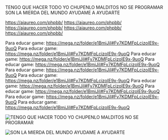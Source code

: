 TENGO QUE HACER TODO YO CHUPENLO MALDITOS NO SE PROGRAMAR
SON LA MIERDA DEL MUNDO AYUDAME A AYUDARTE

https://aiaureo.com/phpbb/
https://aiaureo.com/phpbb/
https://aiaureo.com/phpbb/
https://aiaureo.com/phpbb/
https://aiaureo.com/phpbb/

Para educar game: https://mega.nz/folder/e1BmiJiI#Fv7KDMFpLcizoIE9x-9uoQ
Para educar game: https://mega.nz/folder/e1BmiJiI#Fv7KDMFpLcizoIE9x-9uoQ
Para educar game: https://mega.nz/folder/e1BmiJiI#Fv7KDMFpLcizoIE9x-9uoQ
Para educar game: https://mega.nz/folder/e1BmiJiI#Fv7KDMFpLcizoIE9x-9uoQ
Para educar game: https://mega.nz/folder/e1BmiJiI#Fv7KDMFpLcizoIE9x-9uoQ
Para educar game: https://mega.nz/folder/e1BmiJiI#Fv7KDMFpLcizoIE9x-9uoQ
Para educar game: https://mega.nz/folder/e1BmiJiI#Fv7KDMFpLcizoIE9x-9uoQ
Para educar game: https://mega.nz/folder/e1BmiJiI#Fv7KDMFpLcizoIE9x-9uoQ
Para educar game: https://mega.nz/folder/e1BmiJiI#Fv7KDMFpLcizoIE9x-9uoQ
Para educar game: https://mega.nz/folder/e1BmiJiI#Fv7KDMFpLcizoIE9x-9uoQ


![TENGO QUE HACER TODO YO CHUPENLO MALDITOS NO SE PROGRAMAR](https://i.postimg.cc/19G1pTPY/ESTO-ES-DE-LO-PEOR-DE-LO-PERO-DEL-MUNDO-EL-DEMONIO-EN-VIDA.png)


![SON LA MIERDA DEL MUNDO AYUDAME A AYUDARTE](https://i.postimg.cc/19G1pTPY/ESTO-ES-DE-LO-PEOR-DE-LO-PERO-DEL-MUNDO-EL-DEMONIO-EN-VIDA.png)
